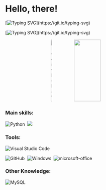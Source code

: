 # Hello, there!
[![Typing SVG](https://readme-typing-svg.herokuapp.com?font=Fira+Code&pause=1000&color=009003&vCenter=true&random=false&width=435&lines=My+name+is+Enrico+Gimenez!)](https://git.io/typing-svg)

[![Typing SVG](https://readme-typing-svg.herokuapp.com?font=Fira+Code&duration=500&pause=600&color=9BB100&vCenter=true&random=false&width=435&lines=Biologist;Msc.+in+Bioinformatics;Data+Scientist!)](https://git.io/typing-svg)

<div align="center">  
  <img width="3%" height="195px" src="https://github-readme-stats.vercel.app/api?username=GimenezEGT&show_icons=true&count_private=true&hide_border=true&title_color=00bfbf&icon_color=00bfbf&text_color=c9d1d9&bg_color=0d1117" alt="DNC github stats" /> 
  <img width="41%" height="195px" src="https://github-readme-stats.vercel.app/api/top-langs/?username=GimenezEGT&layout=compact&hide_border=true&title_color=00bfbf&text_color=00bfbf&bg_color=0d1117" />
</div>

### Main skills:
![Python](https://img.shields.io/badge/-python-0D1117?style=for-the-badge&logo=python&logoColor=1572B6&labelColor=0D1117)&nbsp;
<img src="https://cdn.jsdelivr.net/gh/devicons/devicon/icons/pandas/pandas-original-wordmark.svg" />


### Tools:
![Visual Studio Code](https://img.shields.io/badge/-Visual%20Studio%20Code-0D1117?style=for-the-badge&logo=visual-studio-code&logoColor=007ACC&labelColor=0D1117)&nbsp;
<!-- ![Git](https://img.shields.io/badge/-Git-0D1117?style=for-the-badge&logo=git&labelColor=0D1117)&nbsp; -->
![GitHub](https://img.shields.io/badge/-GitHub-0D1117?style=for-the-badge&logo=github&labelColor=0D1117)&nbsp;
![Windows](https://img.shields.io/badge/-Windows-0D1117?style=for-the-badge&logo=windows&labelColor=0D1117)&nbsp;
![microsoft-office](https://img.shields.io/badge/-microsoft_office-0D1117?style=for-the-badge&logo=microsoft-office&labelColor=0D1117)&nbsp;

### Other Knowledge:
![MySQL](https://img.shields.io/badge/-mysql-0D1117?style=for-the-badge&logo=mysql&labelColor=0D1117)&nbsp;



